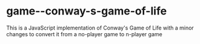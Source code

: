 # game--conway-s-game-of-life
This is a JavaScript implementation of Conway's Game of Life with a minor changes to convert it from a no-player game to n-player game

